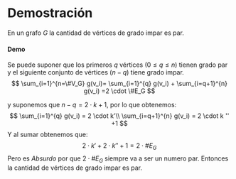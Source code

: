 # Demostración

En un grafo $G$ la cantidad de vértices de grado impar es par. 

#### Demo

Se puede suponer que los primeros $q$ vértices ($0 \leq q \leq n$) tienen grado par y el siguiente conjunto de vértices ($n-q$) tiene grado impar.
$$
\sum_{i=1}^{n=\#V_G} g(v_i)= \sum_{i=1}^{q} g(v_i) + \sum_{i=q+1}^{n} g(v_i)  =2 \cdot \#E_G
$$

y suponemos que $n-q = 2\cdot k + 1$, por lo que obtenemos:
$$
\sum_{i=1}^{q} g(v_i) = 2 \cdot k'\\
\sum_{i=q+1}^{n} g(v_i) = 2 \cdot k '' +1
$$
Y al sumar obtenemos que:
$$
2 \cdot k' + 2\cdot k''+1 = 2 \cdot \#E_G
$$
Pero es _Absurdo_ por que $2 \cdot \#E_G$ siempre va a ser un numero par. Entonces la cantidad de vértices de grado impar es par.